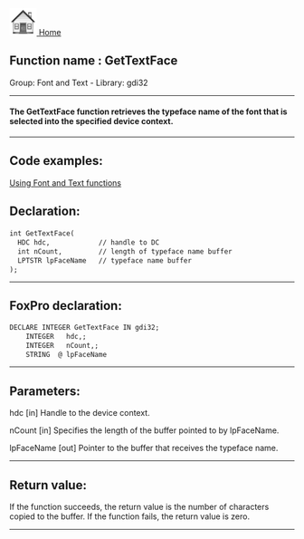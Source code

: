 [<img src="../../images/home.png"> Home ](https://github.com/VFPX/Win32API)  

## Function name : GetTextFace
Group: Font and Text - Library: gdi32    
***  


#### The GetTextFace function retrieves the typeface name of the font that is selected into the specified device context. 
***  


## Code examples:
[Using Font and Text functions](../../samples/sample_304.md)  

## Declaration:
```foxpro  
int GetTextFace(
  HDC hdc,            // handle to DC
  int nCount,         // length of typeface name buffer
  LPTSTR lpFaceName   // typeface name buffer
);  
```  
***  


## FoxPro declaration:
```foxpro  
DECLARE INTEGER GetTextFace IN gdi32;
	INTEGER   hdc,;
	INTEGER   nCount,;
	STRING  @ lpFaceName  
```  
***  


## Parameters:
hdc 
[in] Handle to the device context. 

nCount 
[in] Specifies the length of the buffer pointed to by lpFaceName.

lpFaceName 
[out] Pointer to the buffer that receives the typeface name.   
***  


## Return value:
If the function succeeds, the return value is the number of characters copied to the buffer. If the function fails, the return value is zero.
  
***  

